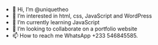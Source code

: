 - 👋 Hi, I’m @uniquetheo
- 👀 I’m interested in html, css, JavaScript and WordPress
- 🌱 I’m currently learning JavaScript
- 💞️ I’m looking to collaborate on a portfolio website
- 📫 How to reach me WhatsApp +233 546845585.

<!---
uniquetheo/uniquetheo is a ✨ special ✨ repository because its `README.md` (this file) appears on your GitHub profile.
You can click the Preview link to take a look at your changes.
--->
